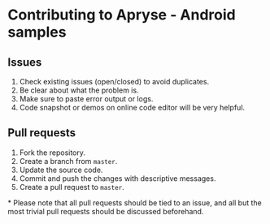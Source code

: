 # Contributing to Apryse - Android samples

## Issues
1. Check existing issues (open/closed) to avoid duplicates.
2. Be clear about what the problem is.
3. Make sure to paste error output or logs.
4. Code snapshot or demos on online code editor will be very helpful.

## Pull requests
1. Fork the repository.
2. Create a branch from `master`.
3. Update the source code.
4. Commit and push the changes with descriptive messages.
5. Create a pull request to `master`.

\* Please note that all pull requests should be tied to an issue, and all but the most trivial pull requests should be discussed beforehand.